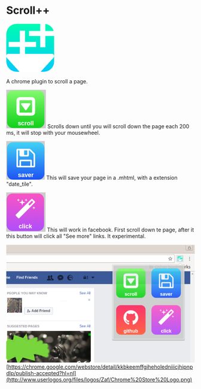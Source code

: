 # Scroll++

![](icon-128.png)

A chrome plugin to scroll a page.


![](scroll.png)
Scrolls down until you will scroll down the page each 200 ms, it will stop with your mousewheel.


![](save.png)
This will save your page in a .mhtml, with a extension "date_tile".

![](click.png)
This will work in facebook. First scroll down te page, after it this button will click all "See more" links. It experimental.


![](screenshot.png)
[https://chrome.google.com/webstore/detail/kkbkeemffgiheholedniiicjhipnpdlp/publish-accepted?hl=nl](http://www.userlogos.org/files/logos/Zaf/Chrome%20Store%20Logo.png)
